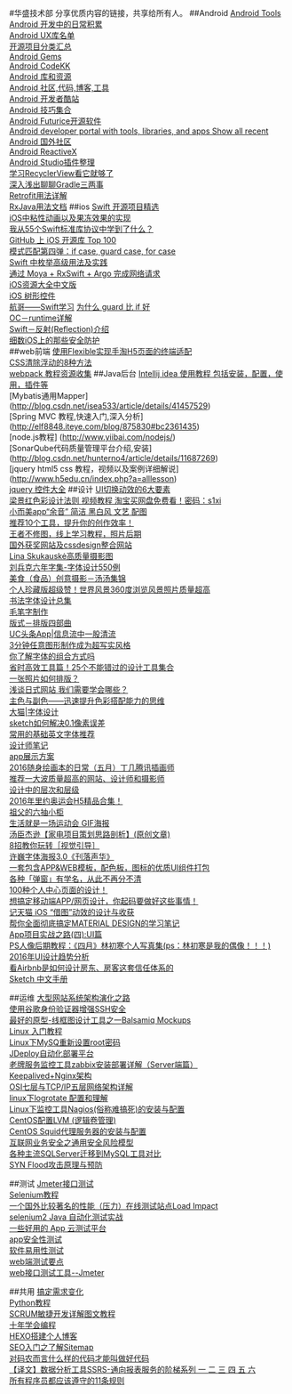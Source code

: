 #华盛技术部
分享优质内容的链接，共享给所有人。
##Android
[Android Tools](http://www.androiddevtools.cn/)  
[Android 开发中的日常积累](https://github.com/lizhangqu/CoreLink)  
[Android UX库名单](https://github.com/wasabeef/awesome-android-ui)  
[开源项目分类汇总](https://github.com/Trinea/android-open-project)  
[Android Gems](http://www.android-gems.com/category)  
[Android CodeKK](http://p.codekk.com/)  
[Android 库和资源](http://alamkanak.github.io/android-libraries-and-resources/)  
[Android 社区,代码,博客,工具](http://www.androiddevtools.cn/)  
[Android 开发者酷站](http://www.diycode.cc/sites)  
[Android 技巧集合](http://jaeger.itscoder.com/android/2016/02/14/android-studio-tips.html)  
[Android Futurice开源软件](http://futurice.github.io/)  
[Android developer portal with tools, libraries, and apps
Show all recent](http://android-arsenal.com/)  
[Android 国外社区](https://github.com/bignerdranch)  
[Android ReactiveX](http://reactivex.io/tutorials.html)  
[Android Studio插件整理](http://url.cn/28eHqTS)  
[学习RecyclerView看它就够了](https://github.com/CymChad/CymChad.github.io)  
[深入浅出聊聊Gradle三两事](http://crash.163.com/#news/!newsId=21)   
[Retrofit用法详解](http://duanyytop.github.io/2016/08/06/Retrofit%E7%94%A8%E6%B3%95%E8%AF%A6%E8%A7%A3/)  
[RxJava用法文档](https://mcxiaoke.gitbooks.io/rxdocs/content/operators/Sample.html)
##ios
[Swift 开源项目精选](https://github.com/ipader/SwiftGuide/blob/master/Featured.md)  
[iOS中粘性动画以及果冻效果的实现](http://www.cocoachina.com/ios/20150618/12171.html)  
[我从55个Swift标准库协议中学到了什么？](http://www.cocoachina.com/swift/20160107/14868.html)  
[GitHub 上 iOS 开源库 Top 100](http://ios.jobbole.com/84388/)  
[模式匹配第四弹：if case, guard case, for case](https://chengway.in/mo-shi-pi-pei-di-si-dan-if-case-guard-case-for-case/)   
[Swift 中枚举高级用法及实践](http://swift.gg/2015/11/20/advanced-practical-enum-examples/?utm_source=tuicool&utm_medium=referral)  
[通过 Moya + RxSwift + Argo 完成网络请求](http://www.cocoachina.com/ios/20160112/14864.html)  
[iOS资源大全中文版](https://github.com/jobbole/awesome-ios-cn)  
[iOS 树形控件](https://github.com/Augustyniak/RATreeView)  
[航哥——Swift学习](http://www.hangge.com/blog/cache/category_72_1.html) 
[为什么 guard 比 if 好](http://swift.gg/2015/08/06/swift-guard-better-than-if/)  
[OC－runtime详解](http://www.jianshu.com/p/46dd81402f63)  
[Swift－反射(Reflection)介绍](http://www.hangge.com/blog/cache/detail_976.html)  
[细数iOS上的那些安全防护](http://www.cnblogs.com/alisecurity/p/5803901.html)  
##web前端
[使用Flexible实现手淘H5页面的终端适配](http://www.w3cplus.com/mobile/lib-flexible-for-html5-layout.html)  
[CSS清除浮动的8种方法](http://www.webclks.com/archives/3618)  
[webpack 教程资源收集](https://github.com/kraaas/webpack-tutorial-collection)
##Java后台
[Intellij idea 使用教程 包括安装，配置，使用，插件等](http://wiki.jikexueyuan.com/project/intellij-idea-tutorial/)  
[Mybatis通用Mapper] (http://blog.csdn.net/isea533/article/details/41457529)  
[Spring MVC 教程,快速入门,深入分析] (http://elf8848.iteye.com/blog/875830#bc2361435)  
[node.js教程] (http://www.yiibai.com/nodejs/)  
[SonarQube代码质量管理平台介绍,安装] (http://blog.csdn.net/hunterno4/article/details/11687269)  
[jquery html5 css 教程，视频以及案例详细解说] (http://www.h5edu.cn/index.php?a=alllesson)  
[jquery 控件大全](http://www.jq22.com/)
##设计
[UI切换动效的6大要素](http://www.zcool.com.cn/article/ZNDE5NDg4.html)   
[梁景红色彩设计法则 视频教程 淘宝买网盘免费看！密码：s1xi ](http://pan.baidu.com/s/1skRWU8t)  
[小而美app“余音” 简洁 黑白风 文艺 配图](http://android.myapp.com/myapp/detail.htm?apkName=fm.wawa.mg)  
[推荐10个工具，提升你的创作效率！](http://www.ui.cn/detail/155472.html)  
[王者不修图，线上学习教程，照片后期](http://www.gogoup.com/course/GNjc=)  
[国外获奖网站及cssdesign整合网站](http://cssdesignawards.com/)  
[Lina Skukauskė高质量摄影图](https://www.behance.net/linaskukauske)  
[刘兵克六年字集-字体设计550例](http://www.zcool.com.cn/work/ZMTc2MjMzOTI=.html)  
[美食（食品）创意摄影－汤汤集锦](http://www.zcool.com.cn/u/1312331)   
[个人珍藏版超级赞！世界风景360度浏览风景照片质量超高](http://www.airpano.com/)  
[书法字体设计总集](http://1193431591.zcool.com.cn/)  
[毛笔字制作](http://www.zcool.com.cn/work/ZMzA3OTA3Ng==.html)  
[版式－排版四部曲](http://www.zcool.com.cn/article/ZNDI1NzUy.html?utm_source=gold_browser_extension)  
[UC头条App|信息流中一股清流](http://www.zcool.com.cn/work/ZMTc3MTc3NjQ=.html#)  
[3分钟任意图形制作成为超写实风格](http://www.zcool.com.cn/article/ZNDI1NzYw.html?utm_source=gold_browser_extension)  
[你了解字体的组合方式吗](http://www.zcool.com.cn/article/ZMTA5MjU2.html)  
[省时高效工具篇！25个不能错过的设计工具集合](http://www.uisdc.com/25-great-design-tools-collection#)  
[一张照片如何排版？](http://www.zcool.com.cn/article/ZMTExMDY4.html#)  
[浅谈日式网站 我们需要学会哪些？](http://www.zcool.com.cn/article/ZNDEyMjY0.html)  
[主色与副色——迅速提升色彩搭配能力的思维](http://www.zcool.com.cn/article/ZMTQwNTY0.html)  
[大猫|字体设计](http://www.zcool.com.cn/work/ZMTc3OTY4NDA=.html)  
[sketch如何解决0.1像素误差](https://www.zhihu.com/question/35256192)  
[常用的基础英文字体推荐](http://www.zcool.com.cn/article/ZMTc1NDc2.html#)  
[设计师笔记](https://zhuanlan.zhihu.com/p/22110742)  
[app展示方案](http://www.zcool.com.cn/work/ZMTc3NDcxNTY=.html)  
[2016随身绘画本的日常（五月）丁几腾讯插画师](http://www.zcool.com.cn/work/ZMTY5MzA3MTY=.html)  
[推荐一大波质量超高的网站、设计师和摄影师](http://www.uisdc.com/recommend-designers-websites-photographers)  
[设计中的层次和层级](http://www.zcool.com.cn/article/ZNDI4OTYw.html?utm_source=gold_browser_extension)  
[2016年里约奥运会H5精品合集！](http://www.zcool.com.cn/article/ZNDI4NTg4.html?utm_source=gold_browser_extension)  
[祖父的六抽小柜](https://www.amazon.cn/mn/detailApp?asin=B00HV9VGQ0&tag=baidhydrcn-23&hvadid=2852764316&hvdev=c&ref=pd_sl_9929hvwi0z_p)  
[生活就是一场运动会 GIF海报](http://www.digitaling.com/projects/18594.html)  
[汤臣杰逊【家电项目策划思路剖析】(原创文章) ](http://www.zcool.com.cn/article/ZNDI4NTY0.html?utm_source=gold_browser_extension)  
[8招教你玩转［视觉引导］ ](http://www.zcool.com.cn/article/ZNDI5NzQ4.html)  
[许巍字体海报3.0《刊落声华》 ](http://www.zcool.com.cn/work/ZMTc5NTM1ODA=.html)  
[一套包含APP&WEB模板，配色板，图标的优质UI组件打包](https://xituqu.com/337.html)  
[各种「弹窗」有学名，从此不再分不清](http://blog.kevin-li.com/post/design/ge-chong-dan-chuang-you-xue-ming-cong-ci-bu-zai-fen-bu-qing)  
[100种个人中心页面的设计！](http://mp.weixin.qq.com/s?__biz=MjM5MjUwMzE2MA==&mid=2680518748&idx=1&sn=52885ae6249e60d57824ce3de223a62c&scene=1&srcid=0830eoKCKOVeYR3nLOk9lgVV#rd)  
[想搞定移动端APP/网页设计，你起码要做好这些事情！](http://www.uisdc.com/mobile-design-techinques#)  
[记天猫 iOS “借图”动效的设计与收获](https://zhuanlan.zhihu.com/p/22245797)  
[帮你全面彻底搞定MATERIAL DESIGN的学习笔记](http://www.uisdc.com/comprehensive-material-design-note#)  
[App项目实战之路(四):UI篇](http://gold.xitu.io/post/57b31cb8a633bd00571801fd)  
[PS人像后期教程：《四月》林初寒个人写真集(ps：林初寒是我的偶像！！！)](http://www.zcool.com.cn/article/ZNDMyNTAw.html)    
[2016年UI设计趋势分析](http://www.zcool.com.cn/article/ZNDMzMzA0.html)   
[看Airbnb是如何设计房东、房客这套信任体系的](https://mp.weixin.qq.com/s?__biz=MjM5MTg2NDA3MQ==&mid=2651876134&idx=2&sn=2566f26d8f51bf6ec7ec74bd1b8c1fad)   
[Sketch 中文手册](http://sketch.im/manual/)   

##运维
[大型网站系统架构演化之路](https://github.com/HuaShengWed/ShareDocument/blob/master/res/大型网站系统架构演化之路.pdf)  
[使用谷歌身份验证器增强SSH安全](http://www.cnblogs.com/plan123/p/5579513.html)  
[最好的原型-线框图设计工具之一Balsamiq Mockups](https://balsamiq.com/products/mockups/)  
[Linux 入门教程](http://www.92csz.com/study/linux/)  
[Linux下MySQ重新设置root密码](http://jingyan.baidu.com/article/1709ad80a8caf14634c4f013.html)  
[JDeploy自动化部署平台](https://github.com/wucao/JDeploy)  
[老牌服务监控工具zabbix安装部署详解（Server端篇）](http://blog.chinaunix.net/uid-25266990-id-3380929.html)  
[Keepalived+Nginx架构](https://blog.linuxeye.com/447.html)  
[OSI七层与TCP/IP五层网络架构详解](http://www.2cto.com/net/201310/252965.html)  
[linux下logrotate 配置和理解](http://blog.chinaunix.net/uid-26425645-id-4847077.html)  
[Linux下监控工具Nagios(俗称难搞死)的安装与配置](http://www.cnblogs.com/mchina/archive/2013/02/20/2883404.html)  
[CentOS配置LVM (逻辑卷管理)](http://www.cnblogs.com/mchina/p/linux-centos-logical-volume-manager-lvm.html)  
[CentOS Squid代理服务器的安装与配置](http://www.cnblogs.com/mchina/p/centos-squid-proxy-server.html)  
[互联网业务安全之通用安全风险模型](http://www.cnblogs.com/alisecurity/p/5780648.html)  
[各种主流SQLServer迁移到MySQL工具对比](http://www.cnblogs.com/overblue/p/5796887.html)  
[SYN Flood攻击原理与预防](http://www.cnblogs.com/popduke/p/5823801.html)  

##测试
[Jmeter接口测试](http://www.spasvo.com/ceshi/open/kyxncsgj/Jmeter/201674142901.html)  
[Selenium教程](http://www.yiibai.com/selenium/selenium_webdriver.html)  
[一个国外比较著名的性能（压力）在线测试站点Load Impact](https://loadimpact.com/)  
[selenium2 Java 自动化测试实战](http://www.cnblogs.com/fnng/)  
[一些好用的 App 云测试平台](https://testerhome.com/topics/5485)  
[app安全性测试](https://testerhome.com/topics/3514)  
[软件易用性测试](http://www.spasvo.com/news/html/list_1_1.html)  
[web端测试要点](http://www.spasvo.com/news/html/2016725113826.html)  
[web接口测试工具--Jmeter](http://www.cnblogs.com/fnng/p/5827577.html)

##共用
[搞定需求变化](http://www.cocoachina.com/programmer/20160805/17301.html)  
[Python教程](http://www.liaoxuefeng.com/wiki/0014316089557264a6b348958f449949df42a6d3a2e542c000)  
[SCRUM敏捷开发详解图文教程](http://www.pptschool.com/1889.html)  
[十年学会编程](http://daiyuwen.freeshell.org/gb/misc/21-days-cn.html)  
[HEXO搭建个人博客](http://baixin.io/2015/08/HEXO%E6%90%AD%E5%BB%BA%E4%B8%AA%E4%BA%BA%E5%8D%9A%E5%AE%A2/)  
[SEO入门之了解Sitemap](http://www.cnblogs.com/lgh/archive/2009/02/11/seo.html)  
[对码农而言什么样的代码才能叫做好代码](http://www.cocoachina.com/programmer/20160819/17399.html)  
[【译文】数据分析工具SSRS-通向报表服务的阶梯系列  一  ](http://www.cnblogs.com/CareySon/archive/2012/02/27/2369511.html)[  二   ](http://www.cnblogs.com/CareySon/archive/2012/02/27/2370017.html)[  三  ](http://www.cnblogs.com/CareySon/archive/2012/02/28/2371316.html)[  四  ](http://www.cnblogs.com/CareySon/archive/2012/02/28/2372436.html)[  五  ](http://www.cnblogs.com/CareySon/archive/2012/02/29/2373532.html)[  六  ](http://www.cnblogs.com/CareySon/archive/2012/03/02/2377429.html)    
[所有程序员都应该遵守的11条规则](http://kb.cnblogs.com/page/517596/)
